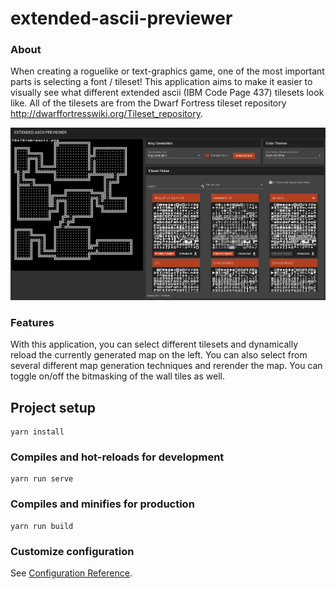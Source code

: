 # extended-ascii-previewer

### About

When creating a roguelike or text-graphics game, one of the most important parts is selecting a font / tileset! This application aims to make it easier to visually see what different extended ascii (IBM Code Page 437) tilesets look like. All of the tilesets are from the Dwarf Fortress tileset repository http://dwarffortresswiki.org/Tileset_repository.

![screenshot](public/images/screenshot.png)

### Features
With this application, you can select different tilesets and dynamically reload the currently generated map on the left. You can also select from several different map generation techniques and rerender the map. You can toggle on/off the bitmasking of the wall tiles as well.

## Project setup
```
yarn install
```

### Compiles and hot-reloads for development
```
yarn run serve
```

### Compiles and minifies for production
```
yarn run build
```

### Customize configuration
See [Configuration Reference](https://cli.vuejs.org/config/).
